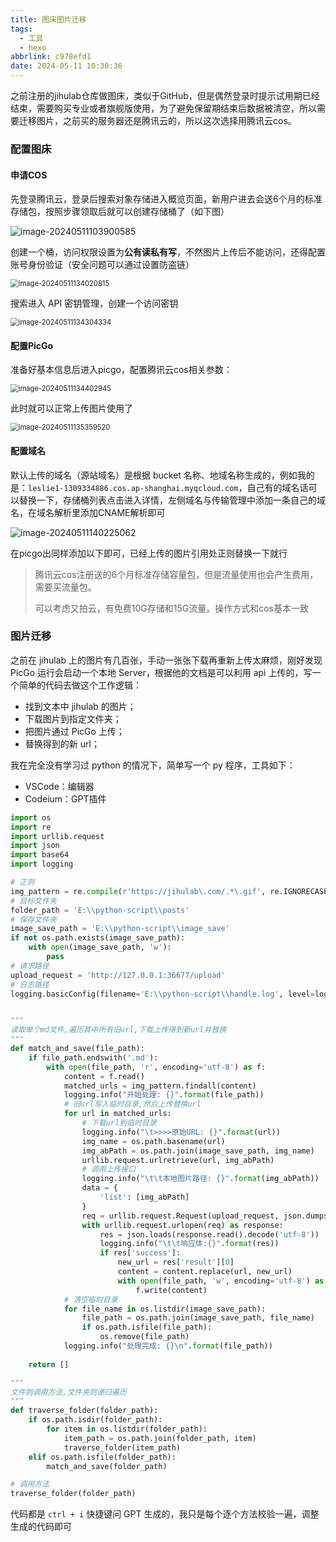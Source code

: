 ```yaml
---
title: 图床图片迁移
tags:
  - 工具
  - hexo
abbrlink: c978efd1
date: 2024-05-11 10:30:36
---
```


之前注册的jihulab仓库做图床，类似于GitHub，但是偶然登录时提示试用期已经结束，需要购买专业或者旗舰版使用，为了避免保留期结束后数据被清空，所以需要迁移图片，之前买的服务器还是腾讯云的，所以这次选择用腾讯云cos。

<!--more-->


### 配置图床

#### 申请COS

先登录腾讯云，登录后搜索对象存储进入概览页面，新用户进去会送6个月的标准存储包，按照步骤领取后就可以创建存储桶了（如下图）

![image-20240511103900585](https://leslie1-1309334886.cos.ap-shanghai.myqcloud.com/obsidian/image-20240511103900585.png)

创建一个桶，访问权限设置为**公有读私有写**，不然图片上传后不能访问，还得配置账号身份验证（安全问题可以通过设置防盗链）

<img src="https://leslie1-1309334886.cos.ap-shanghai.myqcloud.com/obsidian/image-20240511134020815.png" alt="image-20240511134020815" style="zoom:80%;" />

搜索进入 API 密钥管理，创建一个访问密钥

<img src="https://leslie1-1309334886.cos.ap-shanghai.myqcloud.com/obsidian/image-20240511134304334.png" alt="image-20240511134304334" style="zoom:80%;" />



#### 配置PicGo

准备好基本信息后进入picgo，配置腾讯云cos相关参数：

<img src="https://leslie1-1309334886.cos.ap-shanghai.myqcloud.com/obsidian/image-20240511134402945.png" alt="image-20240511134402945" style="zoom:80%;" />

此时就可以正常上传图片使用了

<img src="https://leslie1-1309334886.cos.ap-shanghai.myqcloud.com/obsidian/image-20240511135359520.png" alt="image-20240511135359520" style="zoom:80%;" />

#### 配置域名

默认上传的域名（源站域名）是根据 bucket 名称、地域名称生成的，例如我的是：`leslie1-1309334886.cos.ap-shanghai.myqcloud.com`，自己有的域名话可以替换一下，存储桶列表点击进入详情，左侧域名与传输管理中添加一条自己的域名，在域名解析里添加CNAME解析即可

![image-20240511140225062](https://cos-md.salute61.top/obsidian/image-20240511140225062.png)

在picgo出同样添加以下即可，已经上传的图片引用处正则替换一下就行

> 腾讯云cos注册送的6个月标准存储容量包，但是流量使用也会产生费用，需要买流量包。
>
> 可以考虑又拍云，有免费10G存储和15G流量。操作方式和cos基本一致



### 图片迁移

之前在 jihulab 上的图片有几百张，手动一张张下载再重新上传太麻烦，刚好发现 PicGo 运行会启动一个本地 Server，根据他的文档是可以利用 api 上传的，写一个简单的代码去做这个工作逻辑：

- 找到文本中 jihulab 的图片；
- 下载图片到指定文件夹；
- 把图片通过 PicGo 上传；
- 替换得到的新 url；

我在完全没有学习过 python 的情况下，简单写一个 py 程序，工具如下：

- VSCode：编辑器
- Codeium：GPT插件

```python
import os
import re
import urllib.request
import json
import base64
import logging

# 正则
img_pattern = re.compile(r'https://jihulab\.com/.*\.gif', re.IGNORECASE)
# 目标文件夹
folder_path = 'E:\\python-script\\posts'
# 保存文件夹
image_save_path = 'E:\\python-script\\image_save'
if not os.path.exists(image_save_path):
    with open(image_save_path, 'w'):
        pass
# 请求路径
upload_request = 'http://127.0.0.1:36677/upload'
# 日志路径
logging.basicConfig(filename='E:\\python-script\\handle.log', level=logging.INFO, format='%(asctime)s - %(message)s')


"""
读取单个md文件,遍历其中所有旧url,下载上传得到新url并替换
"""
def match_and_save(file_path):
    if file_path.endswith('.md'):
        with open(file_path, 'r', encoding='utf-8') as f:
            content = f.read()
            matched_urls = img_pattern.findall(content)
            logging.info("开始处理: {}".format(file_path))
            # 旧url写入临时目录,然后上传替换url
            for url in matched_urls:
                # 下载url到临时目录
                logging.info("\t>>>>原始URL: {}".format(url))
                img_name = os.path.basename(url)
                img_abPath = os.path.join(image_save_path, img_name)
                urllib.request.urlretrieve(url, img_abPath)
                # 调用上传接口
                logging.info("\t\t本地图片路径: {}".format(img_abPath))
                data = {
                    'list': [img_abPath]
                }
                req = urllib.request.Request(upload_request, json.dumps(data).encode('utf-8'), {'Content-Type': 'application/json; charset=utf-8'})
                with urllib.request.urlopen(req) as response:
                    res = json.loads(response.read().decode('utf-8'))
                    logging.info("\t\t响应体:{}".format(res))
                    if res['success']:
                        new_url = res['result'][0]
                        content = content.replace(url, new_url)
                        with open(file_path, 'w', encoding='utf-8') as f:
                            f.write(content)
            # 清空临时目录
            for file_name in os.listdir(image_save_path):
                file_path = os.path.join(image_save_path, file_name)
                if os.path.isfile(file_path):
                    os.remove(file_path)
            logging.info("处理完成: {}\n".format(file_path))
    
    return []

"""
文件则调用方法,文件夹则递归遍历
"""
def traverse_folder(folder_path):
    if os.path.isdir(folder_path):
        for item in os.listdir(folder_path):
            item_path = os.path.join(folder_path, item)
            traverse_folder(item_path)
    elif os.path.isfile(folder_path):
        match_and_save(folder_path)

# 调用方法
traverse_folder(folder_path)
```

代码都是 `ctrl + i` 快捷键问 GPT 生成的，我只是每个逐个方法校验一遍，调整生成的代码即可



